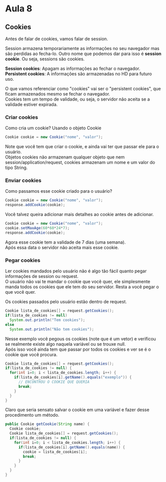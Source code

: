 # Aula 8

## Cookies
Antes de falar de cookies, vamos falar de session.  

Session armazena temporariamente as informações no seu navegador mas são perdidas ao fecha-lo. Outro nome que podemos dar para isso é **session cookie**. Ou seja, sessions são cookies.  

**Session cookies**: Apagam as informações ao fechar o navegador.  
**Persistent cookies**: A informações são armazenadas no HD para futuro uso.  

O que vamos referenciar como "cookies" vai ser o "persistent cookies", que ficam armazenados mesmo se fechar o navegador.  
Cookies tem um tempo de validade, ou seja, o servidor não aceita se a validade estiver expirada.  

### Criar cookies
Como cria um cookie? Usando o objeto Cookie  
```Java
Cookie cookie = new Cookie("nome", "valor");
```

Note que você tem que criar o cookie, e ainda vai ter que passar ele para o usuário.  
Objetos cookies não armazenam qualquer objeto que nem session/application/request, cookies armazenam um nome e um valor do tipo String.  

### Enviar cookies
Como passamos esse cookie criado para o usuário?  
```Java
Cookie cookie = new Cookie("nome", "valor");
response.addCookie(cookie);
```

Você talvez queira adicionar mais detalhes ao cookie antes de adicionar.  
```Java
Cookie cookie = new Cookie("nome", "valor");
cookie.setMaxAge(60*60*24*7);
response.addCookie(cookie);
```

Agora esse cookie tem a validade de 7 dias (uma semana).  
Após essa data o servidor não aceita mais esse cookie.  

### Pegar cookies
Ler cookies mandados pelo usuário não é algo tão fácil quanto pegar informações de session ou request.  
O usuário não vai te mandar o cookie que você quer, ele simplesmente manda todos os cookies que ele tem do seu servidor. Resta a você pegar o que você quer.  

Os cookies passados pelo usuário estão dentro de request.  
```Java
Cookie lista_de_cookies[] = request.getCookies();
if(lista_de_cookies != null)
  System.out.println("Tem cookies");
else
  System.out.println("Não tem cookies");
```

Nesse exemplo você pegous os cookies (note que é um vetor) e verificou se realmente existe algo naquela variável ou se trouxe null.  
Após isso você ainda tem que passar por todos os cookies e ver se é o cookie que você procura.  
```Java
Cookie lista_de_cookies[] = request.getCookies();
if(lista_de_cookies != null) {
  for(int i=0; i < lista_de_cookies.length; i++) {
    if(lista_de_cookies[i].getName().equals("exemplo")) {
      // ENCONTROU O COOKIE QUE QUERIA
      break;
    }
  }
}
```

Claro que seria sensato salvar o cookie em uma variável e fazer desse procedimento um método.  
```Java
public Cookie getCookie(String name) {
  Cookie cookie;
  Cookie lista_de_cookies[] = request.getCookies();
  if(lista_de_cookies != null) {
    for(int i=0; i < lista_de_cookies.length; i++) {
      if(lista_de_cookies[i].getName().equals(name)) {
        cookie = lista_de_cookies[i];
        break;
      }
    }
  }
}
```
